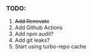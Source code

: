 ### TODO:

1. ~~Add Renovate~~
2. Add Github Actions
3. Add npm audit?
4. Add git leaks?
5. Start using turbo-repo cache
